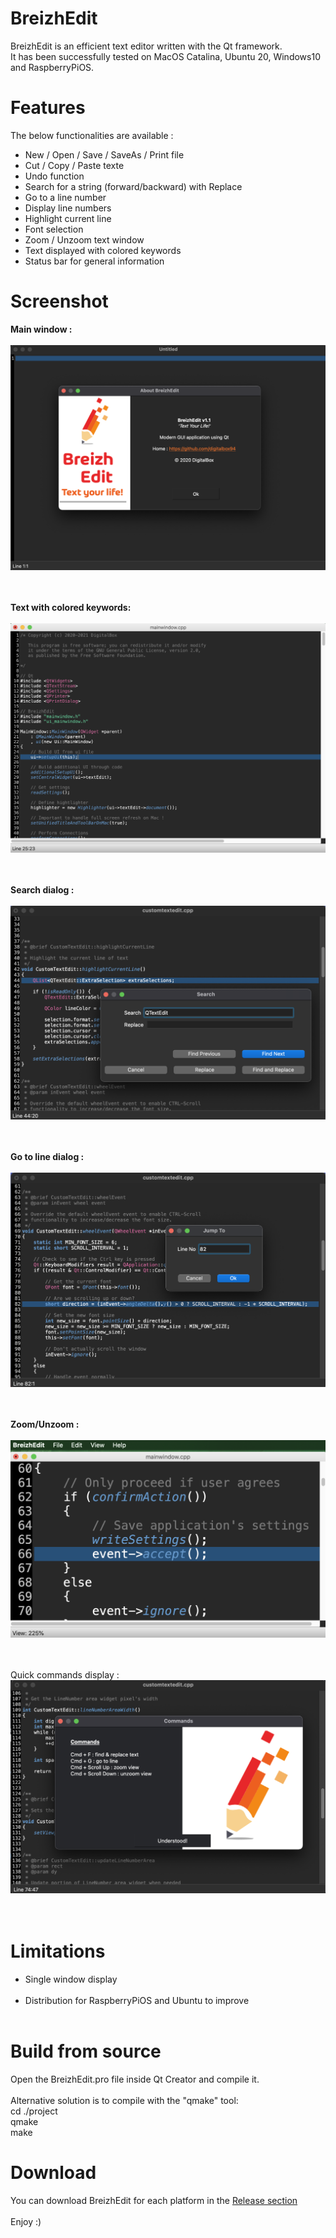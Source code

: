 # BreizhEdit
BreizhEdit is an efficient text editor written with the Qt framework.<br>
It has been successfully tested on MacOS Catalina, Ubuntu 20, Windows10 and RaspberryPiOS.


# Features

The below functionalities are available :<br>
- New / Open / Save / SaveAs / Print file
- Cut / Copy / Paste texte 
- Undo function 
- Search for a string (forward/backward) with Replace
- Go to a line number
- Display line numbers
- Highlight current line
- Font selection
- Zoom / Unzoom text window
- Text displayed with colored keywords
- Status bar for general information 

# Screenshot

<b>Main window :</b><br><br>
![Main window](./docs/images/breizhedit_mainwindow.png?raw=true "Main Window")
<br><br><br>

<b>Text with colored keywords:</b><br><br>
![Colored keywords](./docs/images/breizhedit_highlighter.png?raw=true "Colored keywords")
<br><br><br>

<b>Search dialog :</b><br><br>
![Search](./docs/images/breizhedit_search.png?raw=true "Search")
<br><br><br>

<b>Go to line dialog :</b><br><br>
![Go to line](./docs/images/breizhedit_gotoline.png?raw=true "Go to line")
<br><br><br>


<b>Zoom/Unzoom :</b><br><br>
![Zoom](./docs/images/breizhedit_zoom.png?raw=true "Zoom")
<br><br><br>


Quick commands display :<br>
![Commands](./docs/images/breizhedit_commands.png?raw=true "Commands")
<br><br><br>


# Limitations

- Single window display<br><br>
- Distribution for RaspberryPiOS and Ubuntu to improve<br><br>


# Build from source

Open the BreizhEdit.pro file inside Qt Creator and compile it. <br><br>
Alternative solution is to compile with the "qmake" tool: <br>
cd ./project<br>
qmake<br>
make<br>


# Download

You can download BreizhEdit for each platform in the <a href="https://github.com/digitalbox94/BreizhEdit/releases/tag/v1.0">Release section</a><br><br>
Enjoy :)



